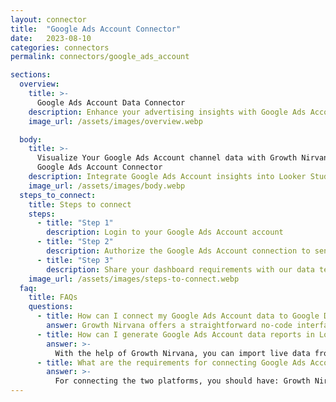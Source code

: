 ```yaml
---
layout: connector
title:  "Google Ads Account Connector"
date:   2023-08-10
categories: connectors
permalink: connectors/google_ads_account

sections:
  overview:
    title: >-
      Google Ads Account Data Connector
    description: Enhance your advertising insights with Google Ads Account integration. Seamlessly merge account-level ad data from Google Ads with Looker Studio's analytical prowess, unlocking insights that shape ad strategies, customer engagement, and campaign performance.
    image_url: /assets/images/overview.webp

  body:
    title: >-
      Visualize Your Google Ads Account channel data with Growth Nirvana's
      Google Ads Account Connector
    description: Integrate Google Ads Account insights into Looker Studio for comprehensive advertising analytics that guide your campaign strategies.
    image_url: /assets/images/body.webp
  steps_to_connect:
    title: Steps to connect
    steps:
      - title: "Step 1"
        description: Login to your Google Ads Account account
      - title: "Step 2"
        description: Authorize the Google Ads Account connection to send data to Growth Nirvana
      - title: "Step 3"
        description: Share your dashboard requirements with our data team. We will build the report for you.
    image_url: /assets/images/steps-to-connect.webp
  faq:
    title: FAQs
    questions:
      - title: How can I connect my Google Ads Account data to Google Data Studio/Looker Studio?
        answer: Growth Nirvana offers a straightforward no-code interface to connect to Google Ads Account data sources.
      - title: How can I generate Google Ads Account data reports in Looker Studio?
        answer: >-
          With the help of Growth Nirvana, you can import live data from Google Ads Account into Looker Studio. These data can be viewed in charts, tables, and dashboards to generate branded reports that can be shared instantly.
      - title: What are the requirements for connecting Google Ads Account and Looker Studio?
        answer: >-
          For connecting the two platforms, you should have: Growth Nirvana Account and Google Ads Account Ads Account
---
```

